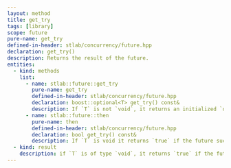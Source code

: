 ```yaml
---
layout: method
title: get_try
tags: [library]
scope: future
pure-name: get_try
defined-in-header: stlab/concurrency/future.hpp 
declaration: get_try()
description: Returns the result of the future.
entities:
  - kind: methods
    list:
      - name: stlab::future::get_try
        pure-name: get_try
        defined-in-header: stlab/concurrency/future.hpp 
        declaration: boost::optional<T> get_try() const&
        description: If `T` is not `void`, it returns an initialized `optional` if the future has succeeded, otherwise an empty `optional<T>`. In case that an error occured it rethrows the captured exception.
      - name: stlab::future::then
        pure-name: then
        defined-in-header: stlab/concurrency/future.hpp 
        declaration: bool get_try() const&
        description: If `T` is void it returns `true` if the future succeeded, otherwise `false`. In case that an error occured it rethrows the captured exception.
  - kind: result
    description: if `T` is of type `void`, it returns `true` if the future is fulfiled; if `T` is a non-`void` type then it returns an `optional<T>` with the result of the future if the future is already fulfilled, otherwise an empty `optional<T>`
---
```

